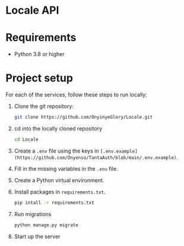# Locale API

# Requirements

- Python 3.8 or higher

# Project setup

For each of the services, follow these steps to run locally:

1. Clone the git repository:
    
    ```bash
    git clone https://github.com/OnyinyeGlory/Locale.git
    ```
    
2. cd into the locally cloned repository
    
    ```bash
    cd Locale
    ```
    
3. Create a `.env` file using the keys in `[.env.example](https://github.com/Onyenso/TantaAuth/blob/main/.env.example)`.
4. Fill in the missing variables in the `.env` file.
5. Create a Python virtual environment.
6. Install packages in `requirements.txt`.
    
    ```bash
    pip intall -r requirements.txt
    ```
    
7. Run migrations
    
    ```bash
    python manage.py migrate
    ```
    
8. Start up the server
